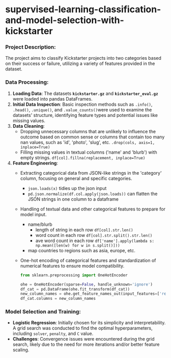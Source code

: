 # supervised-learning-classification-and-model-selection-with-kickstarter

### **Project Description:**

The project aims to classify Kickstarter projects into two categories based on their success or failure, utilizing a variety of features provided in the dataset.

### **Data Processing:**

1. **Loading Data**: The datasets **`kickstarter.gz`** and **`kickstarter_eval.gz`** were loaded into pandas DataFrames.
2. **Initial Data Inspection**: Basic inspection methods such as `.info()`,  `.head()`, `.unique()`, and `.value_counts()`were used to examine the datasets' structure, identifying feature types and potential issues like missing values.
3. **Data Cleaning**:
    - Dropping unnecessary columns that are unlikely to influence the outcome based on common sense or columns that contain too many nan values, such as 'id', 'photo', 'slug', etc. `.drop(cols, axis=1, inplace=True)`
    - Filling missing values in textual columns ('name' and 'blurb') with empty strings. `df[col].fillna(replacement, inplace=True)`
4. **Feature Engineering**:
    - Extracting categorical data from JSON-like strings in the 'category' column, focusing on general and specific categories.
        - `json.loads(x)` tidies up the json input
        - `pd.json.normalize(df.col.apply(json.loads))` can flatten the JSON strings in one column to a dataframe
    - Handling of textual data and other categorical features to prepare for model input.
        - name/blurb
            - length of string in each row `df[col].str.len()`
            - word count in each row `df[col].str.split().str.len()`
            - ave word count in each row `df['name'].apply(lambda s: np.mean([len(w) for w in s.split()]))`
        - map countries to regions such as asia, europe, etc.
    - One-hot encoding of categorical features and standardization of numerical features to ensure model compatibility.
        
        ```python
        from sklearn.preprocessing import OneHotEncoder
        
        ohe = OneHotEncoder(sparse=False, handle_unknown='ignore')
        df_cat = pd.DataFrame(ohe.fit_transform(df_cat))
        new_column_names = ohe.get_feature_names_out(input_features=['region', 'month', 'generic_cat', 'precise_cat'])
        df_cat.columns = new_column_names
        ```
        

### **Model Selection and Training:**

- **Logistic Regression**: Initially chosen for its simplicity and interpretability. A grid search was conducted to find the optimal hyperparameters, including `solver`, `penalty`, and `C` value.
- **Challenges**: Convergence issues were encountered during the grid search, likely due to the need for more iterations and/or better feature scaling.
